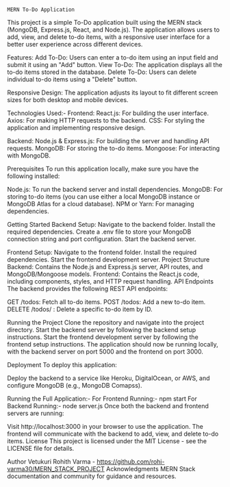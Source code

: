                                                                                           MERN To-Do Application
This project is a simple To-Do application built using the MERN stack (MongoDB, Express.js, React, and Node.js). The application allows users to add, view, and delete to-do items, with a responsive user interface for a better user experience across different devices.

Features:
Add To-Do: Users can enter a to-do item using an input field and submit it using an "Add" button.
View To-Do: The application displays all the to-do items stored in the database.
Delete To-Do: Users can delete individual to-do items using a "Delete" button.

Responsive Design: The application adjusts its layout to fit different screen sizes for both desktop and mobile devices.

Technologies Used:-
Frontend:
React.js: For building the user interface.
Axios: For making HTTP requests to the backend.
CSS: For styling the application and implementing responsive design.

Backend:
Node.js & Express.js: For building the server and handling API requests.
MongoDB: For storing the to-do items.
Mongoose: For interacting with MongoDB.

Prerequisites
To run this application locally, make sure you have the following installed:

Node.js: To run the backend server and install dependencies.
MongoDB: For storing to-do items (you can use either a local MongoDB instance or MongoDB Atlas for a cloud database).
NPM or Yarn: For managing dependencies.

Getting Started
Backend Setup:
Navigate to the backend folder.
Install the required dependencies.
Create a .env file to store your MongoDB connection string and port configuration.
Start the backend server.

Frontend Setup:
Navigate to the frontend folder.
Install the required dependencies.
Start the frontend development server.
Project Structure
Backend: Contains the Node.js and Express.js server, API routes, and MongoDB/Mongoose models.
Frontend: Contains the React.js code, including components, styles, and HTTP request handling.
API Endpoints
The backend provides the following REST API endpoints:

GET /todos: Fetch all to-do items.
POST /todos: Add a new to-do item.
DELETE /todos/
: Delete a specific to-do item by ID.

Running the Project
Clone the repository and navigate into the project directory.
Start the backend server by following the backend setup instructions.
Start the frontend development server by following the frontend setup instructions.
The application should now be running locally, with the backend server on port 5000 and the frontend on port 3000.

Deployment
To deploy this application:

Deploy the backend to a service like Heroku, DigitalOcean, or AWS, and configure MongoDB (e.g., MongoDB Comapss).

Running the Full Application:-
For Frontend Running:- npm start
For Backend Running:- node server.js
Once both the backend and frontend servers are running:

Visit http://localhost:3000 in your browser to use the application.
The frontend will communicate with the backend to add, view, and delete to-do items.
License
This project is licensed under the MIT License - see the LICENSE file for details.

Author
Vetukuri Rohith Varma - https://github.com/rohi-varma30/MERN_STACK_PROJECT
Acknowledgments
MERN Stack documentation and community for guidance and resources.

